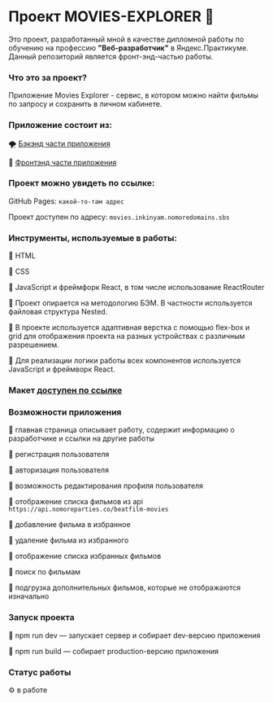 # Проект MOVIES-EXPLORER 🎥

Это проект, разработанный мной в качестве дипломной работы по обучению на профессию **"Веб-разработчик"** в Яндекс.Практикуме.
Данный репозиторий является фронт-энд-частью работы.

### Что это за проект?

Приложение Movies Explorer - сервис, в котором можно найти фильмы по запросу и сохранить в личном кабинете.

### Приложение состоит из: 

🌪 [Бэкэнд части приложения](https://github.com/inkinyam/movies-explorer-api) 

🌈 [Фронтэнд части приложения](https://github.com/inkinyam/movies-explorer-frontend) 

### Проект можно увидеть по ссылке:

GitHub Pages: `какой-то-там адрес`

Проект доступен по адресу: `movies.inkinyam.nomoredomains.sbs`

### Инструменты, используемые в работы:

🔹 HTML

🔹 CSS 

🔹 JavaScript и фреймфорк React, в том числе использование ReactRouter

🔹 Проект опирается на методологию БЭМ. В частности используется файловая структура Nested. 

🔹 В проекте используется адаптивная верстка с помощью flex-box и grid для отображения проекта на разных устройствах с различным разрешением. 

🔹 Для реализации логики работы всех компонентов используется JavaScript и фреймворк React.

### Макет [доступен по ссылке](https://www.figma.com/file/1HUI7n4gwXePerH9if9hIi/Diploma-INKI?node-id=891%3A3857)


### Возможности приложения

🔹 главная страница описывает работу, содержит информацию о разработчике и ссылки на другие работы

🔹 регистрация пользователя

🔹 авторизация пользователя

🔹 возможность редактирования профиля пользователя

🔹 отображение списка фильмов из api `https://api.nomoreparties.co/beatfilm-movies`

🔹 добавление фильма в избранное

🔹 удаление фильма из избранного

🔹 отображение списка избранных фильмов

🔹 поиск по фильмам

🔹 подгрузка дополнительных фильмов, которые не отображаются изначально

### Запуск проекта
🔹 npm run dev — запускает сервер и собирает dev-версию приложения

🔹 npm run build — собирает production-версию приложения

### Статус работы
⚙ в работе
